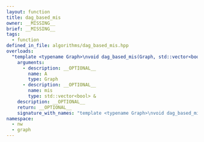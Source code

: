```yaml
---
layout: function
title: dag_based_mis
owner: __MISSING__
brief: __MISSING__
tags:
  - function
defined_in_file: algorithms/dag_based_mis.hpp
overloads:
  "template <typename Graph>\nvoid dag_based_mis(Graph, std::vector<bool> &)":
    arguments:
      - description: __OPTIONAL__
        name: A
        type: Graph
      - description: __OPTIONAL__
        name: mis
        type: std::vector<bool> &
    description: __OPTIONAL__
    return: __OPTIONAL__
    signature_with_names: "template <typename Graph>\nvoid dag_based_mis(Graph A, std::vector<bool> & mis)"
namespace:
  - nw
  - graph
---
```

